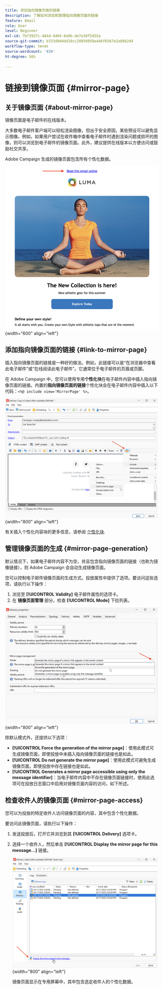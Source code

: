 ```yaml
---
title: 添加指向镜像页面的链接
description: 了解如何添加和管理指向镜像页面的链接
feature: Email
role: User
level: Beginner
exl-id: 7bf3937c-484d-4404-8a9b-de7a10f5455a
source-git-commit: b333db04dd10cc28956959a446f6567e2a89b2d4
workflow-type: tm+mt
source-wordcount: '434'
ht-degree: 56%

---
```


# 链接到镜像页面 {#mirror-page}

## 关于镜像页面 {#about-mirror-page}

镜像页面是电子邮件的在线版本。

大多数电子邮件客户端可以轻松渲染图像，但出于安全原因，某些预设可以避免显示图像。例如，如果用户尝试在收件箱中查看电子邮件时遇到渲染问题或损坏的图像，则可以浏览到电子邮件的镜像页面。此外，建议提供在线版本以方便访问或鼓励社交共享。

Adobe Campaign 生成的镜像页面包含所有个性化数据。

![镜像链接示例](assets/mirror-page-link.png){width="600" align="left"}

## 添加指向镜像页面的链接 {#link-to-mirror-page}

插入指向镜像页面的链接是一种好的做法。例如，此链接可以是“在浏览器中查看此电子邮件”或“在线阅读此电子邮件”。它通常位于电子邮件的页眉或页脚。

在 Adobe Campaign 中，您可以使用专用&#x200B;**个性化块**&#x200B;在电子邮件内容中插入指向镜像页面的链接。内置的&#x200B;**指向镜像页面的链接**&#x200B;个性化块会在电子邮件内容中插入以下代码：`<%@ include view='MirrorPage' %>`。

![](assets/mirror-page-insert.png){width="800" align="left"}


有关插入个性化内容块的更多信息，请参阅 [个性化块](personalization-blocks.md).

## 管理镜像页面的生成 {#mirror-page-generation}

默认情况下，如果电子邮件内容不为空，并且包含指向镜像页面的链接（也称为镜像链接），则 Adobe Campaign 会自动生成镜像页面。

您可以控制电子邮件镜像页面的生成方式。投放属性中提供了选项。要访问这些选项，请执行以下操作：

1. 浏览至 **[!UICONTROL Validity]** 电子邮件属性的选项卡。
1. 在 **镜像页面管理** 部分，检查 **[!UICONTROL Mode]** 下拉列表。

![](assets/mirror-page-generation.png){width="800" align="left"}

除默认模式外，还提供以下选项：

* **[!UICONTROL Force the generation of the mirror page]**：使用此模式可生成镜像页面，即使投放中未插入指向镜像页面的链接也是如此。
* **[!UICONTROL Do not generate the mirror page]**：使用此模式可避免生成镜像页面，即使投放中存在链接也是如此。
* **[!UICONTROL Generates a mirror page accessible using only the message identifier]**：当电子邮件内容中不存在镜像页面链接时，使用此选项可在投放日志窗口中启用对镜像页面内容的访问，如下所述。

## 检查收件人的镜像页面 {#mirror-page-access}

您可以为投放的特定收件人访问镜像页面的内容，其中包含个性化数据。

要访问此镜像页面，请执行以下操作：

1. 发送投放后，打开它并浏览到其 **[!UICONTROL Delivery]** 选项卡。

1. 选择一个收件人，然后单击 **[!UICONTROL Display the mirror page for this message...]** 链接。

   ![](assets/mirror-page-display.png){width="800" align="left"}

   镜像页面显示在专用屏幕中，其中包含选定收件人的个性化数据。
